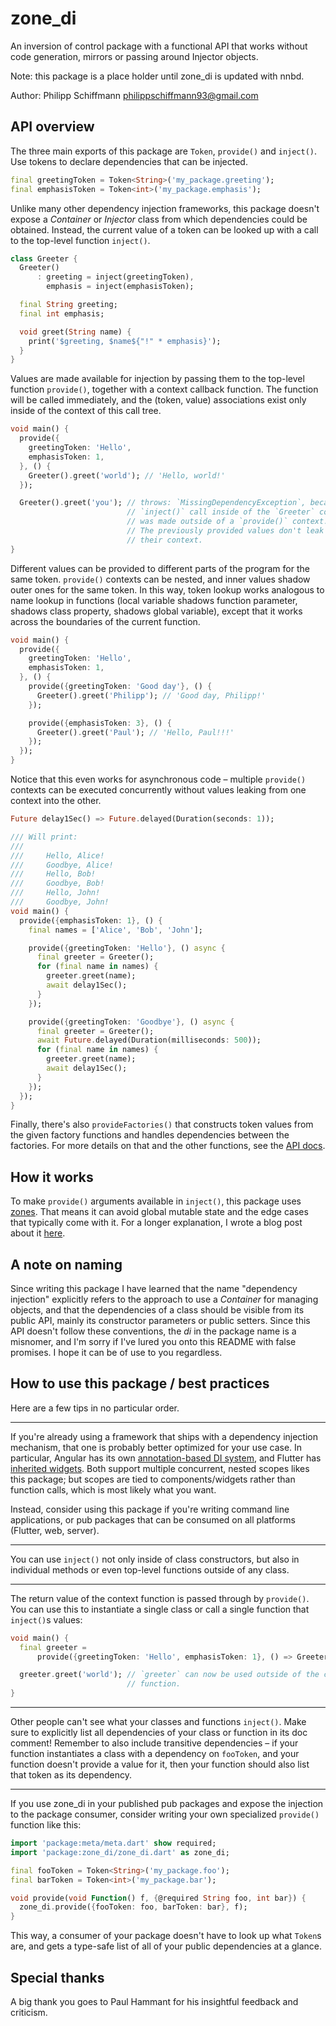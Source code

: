 # zone_di

An inversion of control package with a functional API that works without code generation, mirrors or passing around Injector objects.

Note: this package is a place holder until zone_di is updated with nnbd.

Author: Philipp Schiffmann <philippschiffmann93@gmail.com>


## API overview

The three main exports of this package are `Token`, `provide()` and `inject()`.
Use tokens to declare dependencies that can be injected.

```dart
final greetingToken = Token<String>('my_package.greeting');
final emphasisToken = Token<int>('my_package.emphasis');
```

Unlike many other dependency injection frameworks, this package doesn't expose a _Container_ or _Injector_ class from which dependencies could be obtained.
Instead, the current value of a token can be looked up with a call to the top-level function `inject()`.

```dart
class Greeter {
  Greeter()
      : greeting = inject(greetingToken),
        emphasis = inject(emphasisToken);

  final String greeting;
  final int emphasis;

  void greet(String name) {
    print('$greeting, $name${"!" * emphasis}');
  }
}
```

Values are made available for injection by passing them to the top-level function `provide()`, together with a context callback function.
The function will be called immediately, and the (token, value) associations exist only inside of the context of this call tree.

```dart
void main() {
  provide({
    greetingToken: 'Hello',
    emphasisToken: 1,
  }, () {
    Greeter().greet('world'); // 'Hello, world!'
  });

  Greeter().greet('you'); // throws: `MissingDependencyException`, because the
                          // `inject()` call inside of the `Greeter` constructor
                          // was made outside of a `provide()` context.
                          // The previously provided values don't leak out from
                          // their context.
}
```

Different values can be provided to different parts of the program for the same token.
`provide()` contexts can be nested, and inner values shadow outer ones for the same token.
In this way, token lookup works analogous to name lookup in functions (local variable shadows function parameter, shadows class property, shadows global variable), except that it works across the boundaries of the current function.

```dart
void main() {
  provide({
    greetingToken: 'Hello',
    emphasisToken: 1,
  }, () {
    provide({greetingToken: 'Good day'}, () {
      Greeter().greet('Philipp'); // 'Good day, Philipp!'
    });

    provide({emphasisToken: 3}, () {
      Greeter().greet('Paul'); // 'Hello, Paul!!!'
    });
  });
}
```

Notice that this even works for asynchronous code – multiple `provide()` contexts can be executed concurrently without values leaking from one context into the other.

```dart
Future delay1Sec() => Future.delayed(Duration(seconds: 1));

/// Will print:
///
///     Hello, Alice!
///     Goodbye, Alice!
///     Hello, Bob!
///     Goodbye, Bob!
///     Hello, John!
///     Goodbye, John!
void main() {
  provide({emphasisToken: 1}, () {
    final names = ['Alice', 'Bob', 'John'];

    provide({greetingToken: 'Hello'}, () async {
      final greeter = Greeter();
      for (final name in names) {
        greeter.greet(name);
        await delay1Sec();
      }
    });

    provide({greetingToken: 'Goodbye'}, () async {
      final greeter = Greeter();
      await Future.delayed(Duration(milliseconds: 500));
      for (final name in names) {
        greeter.greet(name);
        await delay1Sec();
      }
    });
  });
}
```

Finally, there's also `provideFactories()` that constructs token values from the given factory functions and handles dependencies between the factories.
For more details on that and the other functions, see the [API docs](https://pub.dev/documentation/zone_di/latest/).

## How it works

To make `provide()` arguments available in `inject()`, this package uses [zones](https://api.dartlang.org/stable/dart-async/Zone-class.html).
That means it can avoid global mutable state and the edge cases that typically come with it.
For a longer explanation, I wrote a blog post about it [here](https://medium.com/@philippschiffmann/dependency-injection-in-dart-using-zones-45d6028eb1da).

## A note on naming

Since writing this package I have learned that the name "dependency injection" explicitly refers to the approach to use a _Container_ for managing objects, and that the dependencies of a class should be visible from its public API, mainly its constructor parameters or public setters.
Since this API doesn't follow these conventions, the _di_ in the package name is a misnomer, and I'm sorry if I've lured you onto this README with false promises.
I hope it can be of use to you regardless.

## How to use this package / best practices

Here are a few tips in no particular order.

---

If you're already using a framework that ships with a dependency injection mechanism, that one is probably better optimized for your use case.
In particular, Angular has its own [annotation-based DI system](https://angulardart.dev/guide/hierarchical-dependency-injection), and Flutter has [inherited widgets](https://api.flutter.dev/flutter/widgets/InheritedWidget-class.html).
Both support multiple concurrent, nested scopes likes this package; but scopes are tied to components/widgets rather than function calls, which is most likely what you want.

Instead, consider using this package if you're writing command line applications, or pub packages that can be consumed on all platforms (Flutter, web, server).

---

You can use `inject()` not only inside of class constructors, but also in individual methods or even top-level functions outside of any class.

---

The return value of the context function is passed through by `provide()`.
You can use this to instantiate a single class or call a single function that `inject()`s values:

```dart
void main() {
  final greeter =
      provide({greetingToken: 'Hello', emphasisToken: 1}, () => Greeter());

  greeter.greet('world'); // `greeter` can now be used outside of the context
                          // function.
}
```

---

Other people can't see what your classes and functions `inject()`.
Make sure to explicitly list all dependencies of your class or function in its doc comment!
Remember to also include transitive dependencies – if your function instantiates a class with a dependency on `fooToken`, and your function doesn't provide a value for it, then your function should also list that token as its dependency.

---

If you use zone_di in your published pub packages and expose the injection to the package consumer, consider writing your own specialized `provide()` function like this:

```dart
import 'package:meta/meta.dart' show required;
import 'package:zone_di/zone_di.dart' as zone_di;

final fooToken = Token<String>('my_package.foo');
final barToken = Token<int>('my_package.bar');

void provide(void Function() f, {@required String foo, int bar}) {
  zone_di.provide({fooToken: foo, barToken: bar}, f);
}
```

This way, a consumer of your package doesn't have to look up what `Token`s are, and gets a type-safe list of all of your public dependencies at a glance.

## Special thanks

A big thank you goes to Paul Hammant for his insightful feedback and criticism.
